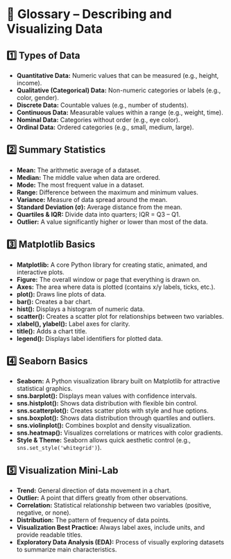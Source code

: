 # 📘 Glossary – Describing and Visualizing Data

## 1️⃣ Types of Data
- **Quantitative Data:** Numeric values that can be measured (e.g., height, income).
- **Qualitative (Categorical) Data:** Non-numeric categories or labels (e.g., color, gender).
- **Discrete Data:** Countable values (e.g., number of students).
- **Continuous Data:** Measurable values within a range (e.g., weight, time).
- **Nominal Data:** Categories without order (e.g., eye color).
- **Ordinal Data:** Ordered categories (e.g., small, medium, large).

## 2️⃣ Summary Statistics
- **Mean:** The arithmetic average of a dataset.
- **Median:** The middle value when data are ordered.
- **Mode:** The most frequent value in a dataset.
- **Range:** Difference between the maximum and minimum values.
- **Variance:** Measure of data spread around the mean.
- **Standard Deviation (σ):** Average distance from the mean.
- **Quartiles & IQR:** Divide data into quarters; IQR = Q3 – Q1.
- **Outlier:** A value significantly higher or lower than most of the data.

## 3️⃣ Matplotlib Basics
- **Matplotlib:** A core Python library for creating static, animated, and interactive plots.
- **Figure:** The overall window or page that everything is drawn on.
- **Axes:** The area where data is plotted (contains x/y labels, ticks, etc.).
- **plot():** Draws line plots of data.
- **bar():** Creates a bar chart.
- **hist():** Displays a histogram of numeric data.
- **scatter():** Creates a scatter plot for relationships between two variables.
- **xlabel(), ylabel():** Label axes for clarity.
- **title():** Adds a chart title.
- **legend():** Displays label identifiers for plotted data.

## 4️⃣ Seaborn Basics
- **Seaborn:** A Python visualization library built on Matplotlib for attractive statistical graphics.
- **sns.barplot():** Displays mean values with confidence intervals.
- **sns.histplot():** Shows data distribution with flexible bin control.
- **sns.scatterplot():** Creates scatter plots with style and hue options.
- **sns.boxplot():** Shows data distribution through quartiles and outliers.
- **sns.violinplot():** Combines boxplot and density visualization.
- **sns.heatmap():** Visualizes correlations or matrices with color gradients.
- **Style & Theme:** Seaborn allows quick aesthetic control (e.g., `sns.set_style('whitegrid')`).

## 5️⃣ Visualization Mini-Lab
- **Trend:** General direction of data movement in a chart.
- **Outlier:** A point that differs greatly from other observations.
- **Correlation:** Statistical relationship between two variables (positive, negative, or none).
- **Distribution:** The pattern of frequency of data points.
- **Visualization Best Practice:** Always label axes, include units, and provide readable titles.
- **Exploratory Data Analysis (EDA):** Process of visually exploring datasets to summarize main characteristics.
